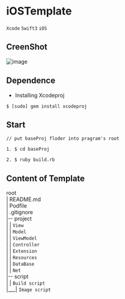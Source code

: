 # iOSTemplate

`Xcode`    `Swift3`    `iOS`

## CreenShot

![image](https://raw.githubusercontent.com/ZeroFengLee/iOSTemplate/master/screenshot.gif)

## Dependence

- Installing Xcodeproj
```
$ [sudo] gem install xcodeproj
```

## Start

```
// put baseProj floder into pragram's root

1. $ cd baseProj

2. $ ruby build.rb
```

## Content of Template

root   
|    README.md    
|    Podfile   
|    .gitignore   
|-- project   
|   |    `View`     
|   |    `Model`     
|   |    `ViewModel`   
|   |    `Controller`   
|   |    `Extension`   
|   |    `Resources`   
|   |    `DataBase`   
|   |    `Net`   
|-- script    
|   |    `Build script`   
|___|    `Image script`   
